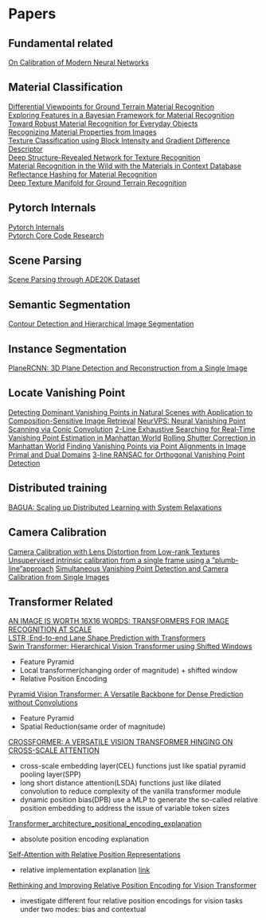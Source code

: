 # Papers 

## Fundamental related
[On Calibration of Modern Neural Networks](https://arxiv.org/pdf/1706.04599.pdf)  

## Material Classification
[Differential Viewpoints for Ground Terrain Material Recognition](https://arxiv.org/pdf/2009.11072v1.pdf)  
[Exploring Features in a Bayesian Framework for Material Recognition](http://people.csail.mit.edu/celiu/CVPR2010/maltRecogCVPR10.pdf)  
[Toward Robust Material Recognition for Everyday Objects](https://homes.cs.washington.edu/~xren/publication/hu-bmvc11-material.pdf)  
[Recognizing Material Properties from Images](https://arxiv.org/pdf/1801.03127.pdf)  
[Texture Classification using Block Intensity and Gradient Difference Descriptor](https://arxiv.org/pdf/2002.01154.pdf)  
[Deep Structure-Revealed Network for Texture Recognition](https://openaccess.thecvf.com/content_CVPR_2020/papers/Zhai_Deep_Structure-Revealed_Network_for_Texture_Recognition_CVPR_2020_paper.pdf)  
[Material Recognition in the Wild with the Materials in Context Database](https://citeseerx.ist.psu.edu/viewdoc/download?doi=10.1.1.837.3477&rep=rep1&type=pdf)  
[Reflectance Hashing for Material Recognition](https://www.cv-foundation.org/openaccess/content_cvpr_2015/papers/Zhang_Reflectance_Hashing_for_2015_CVPR_paper.pdf)  
[Deep Texture Manifold for Ground Terrain Recognition](https://openaccess.thecvf.com/content_cvpr_2018/papers/Xue_Deep_Texture_Manifold_CVPR_2018_paper.pdf)  

## Pytorch Internals
[Pytorch Internals](http://blog.ezyang.com/2019/05/pytorch-internals/)  
[Pytorch Core Code Research](https://www.miracleyoo.com/2019/12/11/Pytorch-Core-Code-Research/)

## Scene Parsing
[Scene Parsing through ADE20K Dataset](http://people.csail.mit.edu/bzhou/publication/scene-parse-camera-ready.pdf)

## Semantic Segmentation
[Contour Detection and Hierarchical Image Segmentation](https://www2.eecs.berkeley.edu/Research/Projects/CS/vision/grouping/resources.html)

## Instance Segmentation
[PlaneRCNN: 3D Plane Detection and Reconstruction from a Single Image](https://arxiv.org/pdf/1812.04072.pdf)

## Locate Vanishing Point
[Detecting Dominant Vanishing Points in Natural
Scenes with Application to Composition-Sensitive
Image Retrieval](https://arxiv.org/pdf/1608.04267.pdf)
[NeurVPS: Neural Vanishing Point Scanning via Conic Convolution](https://arxiv.org/pdf/1910.06316.pdf)
[2-Line Exhaustive Searching for Real-Time Vanishing Point Estimation in Manhattan World](https://xiaohulugo.github.io/papers/Vanishing_Point_Detection_WACV2017.pdf)
[Rolling Shutter Correction in Manhattan World](https://openaccess.thecvf.com/content_ICCV_2017/papers/Purkait_Rolling_Shutter_Correction_ICCV_2017_paper.pdf)
[Finding Vanishing Points via Point Alignments in Image Primal and Dual Domains](https://openaccess.thecvf.com/content_cvpr_2014/papers/Lezama_Finding_Vanishing_Points_2014_CVPR_paper.pdf)
[3-line RANSAC for Orthogonal Vanishing Point Detection](https://people.inf.ethz.ch/pomarc/pubs/BazinIROS12.pdf)

## Distributed training
[BAGUA: Scaling up Distributed Learning with System Relaxations](https://arxiv.org/pdf/2107.01499.pdf)  

## Camera Calibration
[Camera Calibration with Lens Distortion from Low-rank Textures](https://people.eecs.berkeley.edu/~yima/matrix-rank/Files/calibration.pdf)
[Unsupervised intrinsic calibration from a single frame using a ”plumb-line”approach](https://www.cv-foundation.org/openaccess/content_iccv_2013/papers/Melo_Unsupervised_Intrinsic_Calibration_2013_ICCV_paper.pdf)
[Simultaneous Vanishing Point Detection and Camera Calibration from Single Images](https://citeseerx.ist.psu.edu/viewdoc/download?doi=10.1.1.691.5867&rep=rep1&type=pdf)  

## Transformer Related
[AN IMAGE IS WORTH 16X16 WORDS:
TRANSFORMERS FOR IMAGE RECOGNITION AT SCALE](https://arxiv.org/pdf/2010.11929.pdf)  
[LSTR :End-to-end Lane Shape Prediction with Transformers](https://openaccess.thecvf.com/content/WACV2021/papers/Liu_End-to-End_Lane_Shape_Prediction_With_Transformers_WACV_2021_paper.pdf)  
[Swin Transformer: Hierarchical Vision Transformer using Shifted Windows](https://arxiv.org/pdf/2103.14030.pdf)  
* Feature Pyramid
* Local transformer(changing order of magnitude) + shifted window
* Relative Position Encoding  

[Pyramid Vision Transformer: A Versatile Backbone for Dense Prediction
without Convolutions](https://arxiv.org/pdf/2102.12122.pdf)  
* Feature Pyramid
* Spatial Reduction(same order of magnitude)  

[CROSSFORMER: A VERSATILE VISION TRANSFORMER
HINGING ON CROSS-SCALE ATTENTION](https://arxiv.org/pdf/2108.00154.pdf)  
* cross-scale embedding layer(CEL) functions just like spatial pyramid pooling layer(SPP)  
* long short distance attention(LSDA) functions just like dilated convolution to reduce complexity of the vanilla transformer module  
* dynamic position bias(DPB) use a MLP to generate the so-called relative position embedding to address the issue of variable token sizes  

[Transformer_architecture_positional_encoding_explanation](https://kazemnejad.com/blog/transformer_architecture_positional_encoding/)
* absolute position encoding explanation  

[Self-Attention with Relative Position Representations](https://arxiv.org/pdf/1803.02155.pdf)
* relative implementation explanation [link](https://medium.com/@_init_/how-self-attention-with-relative-position-representations-works-28173b8c245a)  

[Rethinking and Improving Relative Position Encoding for Vision Transformer](https://arxiv.org/pdf/2107.14222.pdf)
* investigate different four relative position encodings for vision tasks under two modes: bias and contextual
